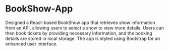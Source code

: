 # BookShow-App
Designed a React-based BookShow app that retrieves show information from an API, allowing users to select a show to view more details. Users can then book tickets by providing necessary information, and the booking details are stored in local storage. The app is styled using Bootstrap for an enhanced user interface.
